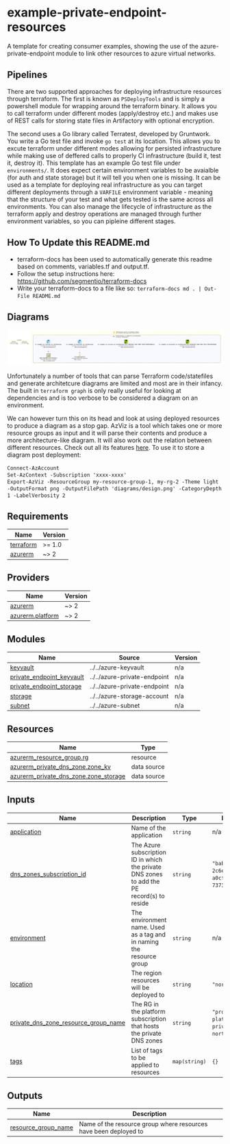 # example-private-endpoint-resources

A template for creating consumer examples, showing the use of the azure-private-endpoint module to link other resources to azure virtual networks.

## Pipelines

There are two supported approaches for deploying infrastructure resources through terraform. The first is known as `PSDeployTools` and is simply a powershell module for wrapping around the terraform binary. It allows you to call terraform under different modes (apply/destroy etc.) and makes use of REST calls for storing state files in Artifactory with optional encryption.

The second uses a Go library called Terratest, developed by Gruntwork. You write a Go test file and invoke `go test` at its location. This allows you to excute terraform under different modes allowing for persisted infrastructure while making use of deffered calls to properly CI infrastructure (build it, test it, destroy it). This template has an example Go test file under `environments/`. It does expect certain environment variables to be avaialble (for auth and state storage) but it will tell you when one is missing. It can be used as a template for deploying real infrastructure as you can target different deployments through a `VARFILE` environment variable - meaning that the structure of your test and what gets tested is the same across all environments. You can also manage the lifecycle of infrastructure as the terraform apply and destroy operations are managed through further environment variables, so you can pipleine different stages.

## How To Update this README.md

* terraform-docs has been used to automatically generate this readme based on comments, variables.tf and output.tf.
* Follow the setup instructions here: https://github.com/segmentio/terraform-docs
* Write your terraform-docs to a file like so: `terraform-docs md . | Out-File README.md`

## Diagrams

![image info](./diagrams/design.png)

Unfortunately a number of tools that can parse Terraform code/statefiles and generate architetcure diagrams are limited and most are in their infancy. The built in `terraform graph` is only really useful for looking at dependencies and is too verbose to be considered a diagram on an environment.

We can however turn this on its head and look at using deployed resources to produce a diagram as a stop gap. AzViz is a tool which takes one or more resource groups as input and it will parse their contents and produce a more architecture-like diagram. It will also work out the relation between different resources. Check out all its features [here](https://github.com/PrateekKumarSingh/AzViz). To use it to store a diagram post deployment:

```pwsh
Connect-AzAccount
Set-AzContext -Subscription 'xxxx-xxxx'
Export-AzViz -ResourceGroup my-resource-group-1, my-rg-2 -Theme light -OutputFormat png -OutputFilePath 'diagrams/design.png' -CategoryDepth 1 -LabelVerbosity 2
```

## Requirements

| Name | Version |
|------|---------|
| <a name="requirement_terraform"></a> [terraform](#requirement\_terraform) | >= 1.0 |
| <a name="requirement_azurerm"></a> [azurerm](#requirement\_azurerm) | ~> 2 |

## Providers

| Name | Version |
|------|---------|
| <a name="provider_azurerm"></a> [azurerm](#provider\_azurerm) | ~> 2 |
| <a name="provider_azurerm.platform"></a> [azurerm.platform](#provider\_azurerm.platform) | ~> 2 |

## Modules

| Name | Source | Version |
|------|--------|---------|
| <a name="module_keyvault"></a> [keyvault](#module\_keyvault) | ../../azure-keyvault | n/a |
| <a name="module_private_endpoint_keyvault"></a> [private\_endpoint\_keyvault](#module\_private\_endpoint\_keyvault) | ../../azure-private-endpoint | n/a |
| <a name="module_private_endpoint_storage"></a> [private\_endpoint\_storage](#module\_private\_endpoint\_storage) | ../../azure-private-endpoint | n/a |
| <a name="module_storage"></a> [storage](#module\_storage) | ../../azure-storage-account | n/a |
| <a name="module_subnet"></a> [subnet](#module\_subnet) | ../../azure-subnet | n/a |

## Resources

| Name | Type |
|------|------|
| [azurerm_resource_group.rg](https://registry.terraform.io/providers/hashicorp/azurerm/latest/docs/resources/resource_group) | resource |
| [azurerm_private_dns_zone.zone_kv](https://registry.terraform.io/providers/hashicorp/azurerm/latest/docs/data-sources/private_dns_zone) | data source |
| [azurerm_private_dns_zone.zone_storage](https://registry.terraform.io/providers/hashicorp/azurerm/latest/docs/data-sources/private_dns_zone) | data source |

## Inputs

| Name | Description | Type | Default | Required |
|------|-------------|------|---------|:--------:|
| <a name="input_application"></a> [application](#input\_application) | Name of the application | `string` | n/a | yes |
| <a name="input_dns_zones_subscription_id"></a> [dns\_zones\_subscription\_id](#input\_dns\_zones\_subscription\_id) | The Azure subscription ID in which the private DNS zones to add the PE record(s) to reside | `string` | `"bab9ed05-2c6e-4631-a0cf-7373c33838cc"` | no |
| <a name="input_environment"></a> [environment](#input\_environment) | The environment name. Used as a tag and in naming the resource group | `string` | n/a | yes |
| <a name="input_location"></a> [location](#input\_location) | The region resources will be deployed to | `string` | `"northeurope"` | no |
| <a name="input_private_dns_zone_resource_group_name"></a> [private\_dns\_zone\_resource\_group\_name](#input\_private\_dns\_zone\_resource\_group\_name) | The RG in the platform subscription that hosts the private DNS zones | `string` | `"prod-platform-privatedns-northeurope"` | no |
| <a name="input_tags"></a> [tags](#input\_tags) | List of tags to be applied to resources | `map(string)` | `{}` | no |

## Outputs

| Name | Description |
|------|-------------|
| <a name="output_resource_group_name"></a> [resource\_group\_name](#output\_resource\_group\_name) | Name of the resource group where resources have been deployed to |
